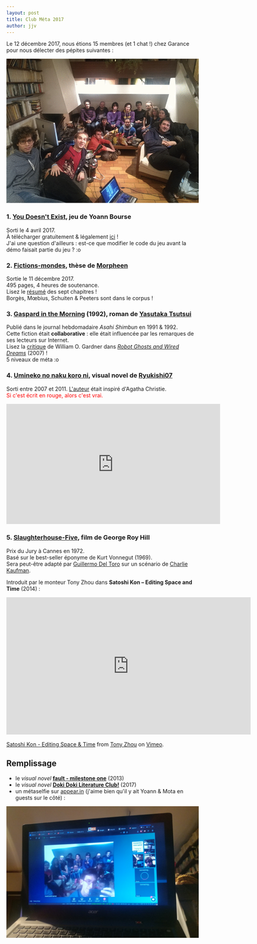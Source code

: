 ```yaml
---
layout: post
title: Club Méta 2017
author: jjv
---
```


Le 12 décembre 2017, nous étions 15 membres (et 1 chat !) chez Garance pour nous délecter des pépites suivantes :

![Club Méta 2017](/public/img/people.gif)

### 1. [**You Doesn't Exist**](http://store.steampowered.com/app/688650/You_Doesnt_Exist/), jeu de Yoann Bourse

Sorti le 4 avril 2017.  
À télécharger gratuitement & légalement [ici](http://store.steampowered.com/app/688650/You_Doesnt_Exist/) !  
<span class="meta">J'ai une question d'ailleurs : est-ce que modifier le code du jeu avant la démo faisait partie du jeu ? :o</span>

### 2. [**Fictions-mondes**](/public/fictions-mondes.pdf), thèse de [Morpheen](http://morpheen.canalblog.com/)

Sortie le 11 décembre 2017.  
495 pages, 4 heures de soutenance.  
Lisez le [résumé](/public/fictions-mondes.pdf) des sept chapitres !  
<span class="meta">Borgès, Mœbius, Schuiten & Peeters sont dans le corpus !</span>  

### 3. [**Gaspard in the Morning**](https://ja.wikipedia.org/wiki/%E6%9C%9D%E3%81%AE%E3%82%AC%E3%82%B9%E3%83%91%E3%83%BC%E3%83%AB) (1992), roman de [Yasutaka Tsutsui](http://www.sf-encyclopedia.com/entry/tsutsui_yasutaka)

Publié dans le journal hebdomadaire *Asahi Shimbun* en 1991 & 1992.  
Cette fiction était **collaborative** : elle était influencée par les remarques de ses lecteurs sur Internet.  
Lisez la [critique](/public/tsutsui.pdf) de William O. Gardner dans [*Robot Ghosts and Wired Dreams*](/public/tsutsui.pdf) (2007) !  
<span class="meta">5 niveaux de méta :o</span>

### 4. [**Umineko no naku koro ni**](https://en.wikipedia.org/wiki/Umineko_When_They_Cry), visual novel de [Ryukishi07](https://en.wikipedia.org/wiki/Ryukishi07)

Sorti entre 2007 et 2011. [L'auteur](https://en.wikipedia.org/wiki/Ryukishi07) était inspiré d'Agatha Christie.  
<span style="color: red">Si c'est écrit en rouge, alors c'est vrai.</span>

<iframe width="560" height="315" src="https://www.youtube.com/embed/7GrXe84wBwo" frameborder="0" gesture="media" allow="encrypted-media" allowfullscreen></iframe>

### 5. [Slaughterhouse-Five](https://en.wikipedia.org/wiki/Slaughterhouse-Five), film de George Roy Hill

Prix du Jury à Cannes en 1972.  
Basé sur le best-seller éponyme de Kurt Vonnegut (1969).  
Sera peut-être adapté par [Guillermo Del Toro](https://en.wikipedia.org/wiki/Slaughterhouse-Five#Adaptations) sur un scénario de [Charlie Kaufman](https://en.wikipedia.org/wiki/Charlie_Kaufman).

Introduit par le monteur Tony Zhou dans **Satoshi Kon – Editing Space and Time** (2014) :

<iframe src="https://player.vimeo.com/video/101675469?color=f0a400" width="640" height="360" frameborder="0" webkitallowfullscreen mozallowfullscreen allowfullscreen></iframe>
<p><a href="https://vimeo.com/101675469">Satoshi Kon - Editing Space &amp; Time</a> from <a href="https://vimeo.com/tonyzhou">Tony Zhou</a> on <a href="https://vimeo.com">Vimeo</a>.</p>

## Remplissage

- le *visual novel* [**fault - milestone one**](https://en.wikipedia.org/wiki/Fault_Milestone_One) (2013)
- le *visual novel* [**Doki Doki Literature Club!**](Doki_Doki_Literature_Club!) (2017)
- un métaselfie sur [appear.in](https://appear.in) (j'aime bien qu'il y ait Yoann & Mota en guests sur le côté) :

![Métaselfie](/public/img/meta2017.jpg)

